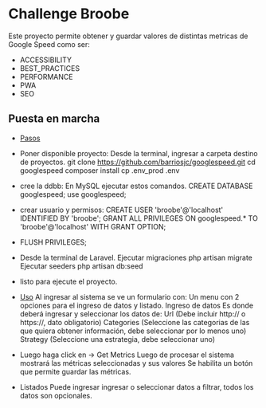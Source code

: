 
# Challenge Broobe

Este proyecto permite obtener y guardar valores de distintas metricas de Google Speed como ser:
- ACCESSIBILITY
- BEST_PRACTICES 
- PERFORMANCE 
- PWA 
- SEO

## Puesta en marcha

- [Pasos](#Pasos)
- [](#)Poner disponible proyecto:
  Desde la terminal, ingresar a carpeta destino de proyectos.
  git clone https://github.com/barriosjc/googlespeed.git
  cd googlespeed
  composer install
  cp .env_prod .env

- [](#)cree la ddbb:
  En MySQL ejecutar estos comandos.
  CREATE DATABASE googlespeed;
  use googlespeed;


- [](#)crear usuario y permisos:
  CREATE USER 'broobe'@'localhost' IDENTIFIED BY 'broobe';
  GRANT ALL PRIVILEGES ON googlespeed.* TO 'broobe'@'localhost' WITH GRANT OPTION;

- [](#)FLUSH PRIVILEGES;

- [](#)Desde la terminal de Laravel.
Ejecutar migraciones
php artisan migrate
Ejecutar seeders
php artisan db:seed

- [](#)listo para ejecute el proyecto.

- [Uso](#uso)
Al ingresar al sistema se ve un formulario con:
Un menu con 2 opciones para el ingreso de datos y listado.
Ingreso de datos
Es donde deberá ingresar y seleccionar los datos de:
Url (Debe incluir http:// o https://, dato obligatorio)
Categories (Seleccione las categorias de las que quiera obtener información, debe seleccionar por lo menos uno)
Strategy (Seleccione una estrategia, debe seleccionar uno)

- [](#)Luego haga click en -> Get Metrics
Luego de procesar el sistema mostrará las métricas seleccionadas y sus valores
Se habilita un botón que permite guardar las métricas.

- [](#)Listados
Puede ingresar ingresar o seleccionar datos a filtrar, todos los datos son opcionales.

